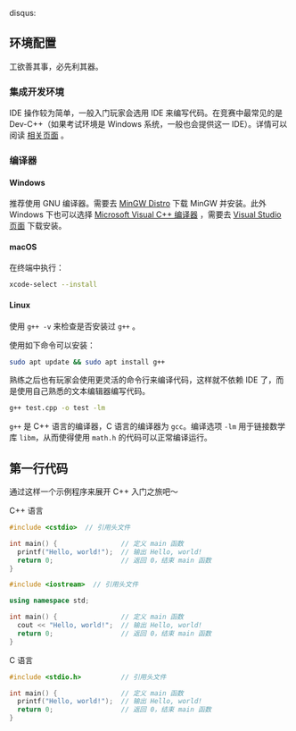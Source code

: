disqus:

## 环境配置

工欲善其事，必先利其器。

### 集成开发环境

IDE 操作较为简单，一般入门玩家会选用 IDE 来编写代码。在竞赛中最常见的是 Dev-C++（如果考试环境是 Windows 系统，一般也会提供这一 IDE）。详情可以阅读 [相关页面](/intro/editor/devcpp) 。

### 编译器

#### Windows

推荐使用 GNU 编译器。需要去 [MinGW Distro](https://nuwen.net/mingw.html) 下载 MinGW 并安装。此外 Windows 下也可以选择 [Microsoft Visual C++ 编译器](https://docs.microsoft.com/en-us/cpp/build/projects-and-build-systems-cpp) ，需要去 [Visual Studio 页面](https://visualstudio.microsoft.com/downloads/#build-tools-for-visual-studio-2019) 下载安装。

#### macOS

在终端中执行：

```bash
xcode-select --install
```

#### Linux

使用 `g++ -v` 来检查是否安装过 `g++` 。

使用如下命令可以安装：

```bash
sudo apt update && sudo apt install g++
```

熟练之后也有玩家会使用更灵活的命令行来编译代码，这样就不依赖 IDE 了，而是使用自己熟悉的文本编辑器编写代码。

```bash
g++ test.cpp -o test -lm
```

`g++` 是 C++ 语言的编译器，C 语言的编译器为 `gcc`。编译选项 `-lm` 用于链接数学库 `libm`，从而使得使用 `math.h` 的代码可以正常编译运行。

## 第一行代码

通过这样一个示例程序来展开 C++ 入门之旅吧～

C++ 语言

```c++
#include <cstdio>  // 引用头文件

int main() {                // 定义 main 函数
  printf("Hello, world!");  // 输出 Hello, world!
  return 0;                 // 返回 0，结束 main 函数
}
```

```c++
#include <iostream>  // 引用头文件

using namespace std;

int main() {                // 定义 main 函数
  cout << "Hello, world!";  // 输出 Hello, world!
  return 0;                 // 返回 0，结束 main 函数
}
```

C 语言

```c
#include <stdio.h>          // 引用头文件

int main() {                // 定义 main 函数
  printf("Hello, world!");  // 输出 Hello, world!
  return 0;                 // 返回 0，结束 main 函数
}
```
